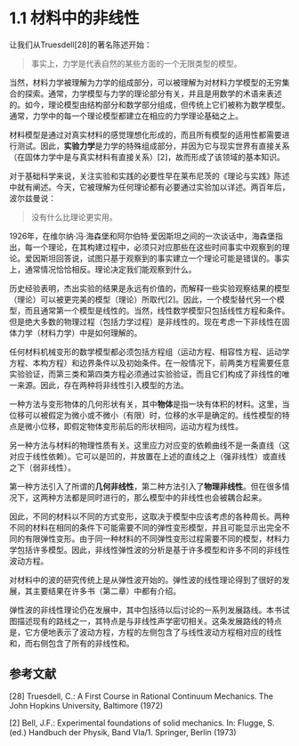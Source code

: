 # 1.1 材料中的非线性

让我们从Truesdell[28]的著名陈述开始：

> 事实上，力学是代表自然的某些方面的一个无限类型的模型。

当然，材料力学被理解为力学的组成部分，可以被理解为对材料力学模型的无穷集合的探索。通常，力学模型与力学的理论部分有关，并且是用数学的术语来表述的。如今，理论模型由结构部分和数学部分组成，但传统上它们被称为数学模型。通常，力学中的每一个理论模型都建立在相应的力学理论基础之上。

材料模型是通过对真实材料的感觉理想化形成的，而且所有模型的适用性都需要进行测试。因此，**实验力学**是力学的特殊组成部分，并因为它与现实世界有直接关系（在固体力学中是与真实材料有直接关系）[2]，故而形成了该领域的基本知识。

对于基础科学来说，关注实验和实践的必要性早在莱布尼茨的《理论与实践》陈述中就有阐述。今天，它被理解为任何理论都有必要通过实验加以详述。两百年后，波尔兹曼说：

> 没有什么比理论更实用。

1926年，在维尔纳·冯·海森堡和阿尔伯特·爱因斯坦之间的一次谈话中，海森堡指出，每一个理论，在其构建过程中，必须只对应那些在这些时间事实中观察到的理论。爱因斯坦回答说，试图只基于观察到的事实建立一个理论可能是错误的。事实上，通常情况恰恰相反。理论决定我们能观察到什么。

历史经验表明，杰出实验的结果是永远有价值的，而解释一些实验观察结果的模型（理论）可以被更完美的模型（理论）所取代[2]。因此，一个模型替代另一个模型，而且通常第一个模型是线性的。当然，线性数学模型只包括线性方程和条件。但是绝大多数的物理过程（包括力学过程）是非线性的。现在考虑一下非线性在固体力学（材料力学）中是如何理解的。

任何材料机械变形的数学模型都必须包括方程组（运动方程、相容性方程、运动学方程、本构方程）和边界条件以及初始条件。在一般情况下，前两类方程需要任意实验验证，而第三类和第四类方程必须通过实验验证，而且它们构成了非线性的唯一来源。因此，存在两种将非线性引入模型的方法。

一种方法与变形物体的几何形状有关，其中**物体**是指一块有体积的材料。这里，当位移可以被假定为微小或不微小（有限）时，位移的水平是确定的。线性模型的特点是微小位移，即假定物体变形前后的形状相同，运动方程为线性。

另一种方法与材料的物理性质有关。这里应力对应变的依赖曲线不是一条直线（这对应于线性依赖）。它可以是凹的，并放置在上述的直线之上（强非线性）或直线之下（弱非线性）。

第一种方法引入了所谓的**几何非线性**，第二种方法引入了**物理非线性**。但在很多情况下，这两种方法都是同时进行的，那么模型中的非线性也会被耦合起来。

因此，不同的材料以不同的方式变形，这取决于模型中应该考虑的各种周长。两种不同的材料在相同的条件下可能需要不同的弹性变形模型，并且可能显示出完全不同的有限弹性变形。由于同一种材料的不同弹性变形过程需要不同的模型，材料力学包括许多模型。因此，非线性弹性波的分析是基于许多模型和许多不同的非线性波动方程。

对材料中的波的研究传统上是从弹性波开始的。弹性波的线性理论得到了很好的发展，其主要结果在许多书（第二章）中都有介绍。

弹性波的非线性理论仍在发展中，其中包括待以后讨论的一系列发展路线。本书试图描述现有的路线之一，其特点是与非线性声学密切相关。这条发展路线的特点是，它方便地表示了波动方程，方程的左侧包含了与线性波动方程相对应的线性和，而右侧包含了所有的非线性和。



## 参考文献

[28] Truesdell, C.: A First Course in Rational Continuum Mechanics. The John Hopkins University, Baltimore (1972)

[2] Bell, J.F.: Experimental foundations of solid mechanics. In: Flugge, S. (ed.) Handbuch der
Physik, Band VIa/1. Springer, Berlin (1973)

